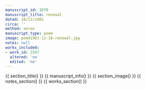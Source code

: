 ```yaml
---
manuscript_id: 1070
manuscript_title: renewal
dated: 18/12/1981
circa: ''
method: xerox
manuscript_type: poem
image: poem1981-12-18-renewal.jpg
notes: null
works_included:
- work_id: 2567
  altered: 'no'
  edited: 'no'
---
```


{{ section_title() }}
{{ manuscript_info() }}
{{ section_image() }}
{{ notes_section() }}
{{ works_section() }}

